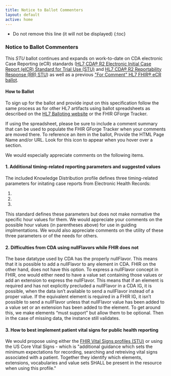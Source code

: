 ```yaml
---
title: Notice to Ballot Commenters
layout: default
active: home
---
```


<!-- { :.no_toc } -->

<!-- TOC  the css styling for this is \pages\assets\css\project.css under 'markdown-toc'-->

* Do not remove this line (it will not be displayed)
{:toc}


<!-- end TOC -->

### Notice to Ballot Commenters

This *STU* ballot continues and expands on work-to-date on CDA electronic Case Reporting (eCR) standards (<a href="http://www.hl7.org/implement/standards/product_brief.cfm?product_id=436" rel="nofollow">HL7 CDA® R2 Electronic Initial Case Report (eICR) Standard for Trial Use (STU)</a> and <a href="http://www.hl7.org/implement/standards/product_brief.cfm?product_id=470" rel="nofollow">HL7 CDA® R2 Reportability Response (RR) STU</a>) as well as a previous <a href="http://hl7.org/fhir/uv/ecr/2018Jan/index.html" rel="follow">"For Comment" HL7 FHIR® eCR ballot</a>.

#### How to Ballot

To sign up for the ballot and provide input on this specification follow the
same process as for other HL7 artifacts using ballot spreadsheets as described on the [HL7 Balloting
website](http://www.hl7.org/participate/onlineballoting.cfm?ref=nav) or the FHIR GForge Tracker.

If using the spreadsheet, please be sure to include a comment summary that can be used to populate the FHIR GForge Tracker when your comments are moved there. To reference an item in the ballot, Provide the HTML Page Name and/or
URL. Look for this icon <span class="glyphicon glyphicon-link"></span> to appear when you hover over a section.

We would especially appreciate comments on the following items.

#### 1. Additional timing-related reporting parameters and suggested values

The included Knowledge Distribution profile defines three timing-related parameters for initating case reports from Electronic Health Records:
<ol>
  <li> 
  <li>
  <li>
</ol>

This standard defines these parameters but does not make normative the specific hour values for them. We would appreciate your comments on the possible hour values (in parentheses above) for use in guiding implmentations. We would also appreciate comments on the utility of these three parameters or of the needs for others.  

#### 2. Difficulties from CDA using nullFlavors while FHIR does not

The base datatype used by CDA has the properly nullFlavor. This means that it is possible to add a nullFlavor to any element in CDA. FHIR on the other hand, does not have this option. To express a nullFlavor concept in FHIR, one would either need to have a value set containing those values or add an extension to express the nullFlavor.
This means that if an element is required and has not explicitly precluded a nullFlavor in a CDA IG, it is possible, when the data isn’t available to send a nullFlavor instead of a proper value.
If the equivalent element is required in a FHIR IG, it isn’t possible to send a nullFlavor unless that nullFlavor value has been added to a value set or an extension has been added to the element.
To get around this, we make elements “must support” but allow them to be optional. Then in the case of missing data, the instance still validates.


#### 3. How to best implement patient vital signs for public health reporting

We would propose using either the <a href="http://hl7.org/fhir/observation-profiles.html" rel="nofollow">FHIR Vital Signs profiles (STU)</a> or using the US Core Vital Signs - which is "additional guidance which sets the minimum expectations for recording, searching and retreiving vital signs associated with a patient. Together they identify which elements, extensions, vocabularies and value sets SHALL be present in the resource when using this profile." 

